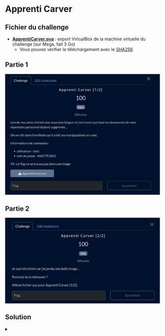 # Apprenti Carver

## Fichier du challenge

* [**ApprentiCarver.ova**](https://mega.nz/file/5cxCzJJa#znpLKUi2HvTEZg0Ty21XLwiFSYYE0wn44-WI7S2LY5k) : export VirtualBox de la machine virtuelle du challenge (sur Mega, fait 3 Go)
  * Vous pouvez vérifier le téléchargement avec le [SHA256](sha256-ova.sum).

## Partie 1

![challenge](challenge1.png)

## Partie 2

![challenge](challenge2.png)

<h2>Solution</h2>

<details>
<summary></summary>


> [!IMPORTANT]
> Bien que j'ai réussi à flag sur ce challenge, je **déconseille fortement** la méthode suivante. Des points d'informations supplémentaires seront ajoutées sur chaque étape pour expliquer les erreurs à ne pas commettre.


> [!TIP]
> Une méthode de résolution plus fiable serait d'utiliser [Autopsy](https://www.autopsy.com/), un logiciel de référence pour l'analyse forensique. Il permet d'analyser un dump dique ou un disque de machine virtuelle sans risquer d'écraser des données.


## Partie 1

* On télécharge l'OVA.
* C'est un fichier d'export de machine virtuelle. On l'importe dans VirtualBox.
* On démarre la VM. On s'identifie avec les identifiants fournis dans l'énoncé.
    > [!WARNING]
    > Première erreur ici : ne pas faire de snapshot avant de démarrer la VM. En effet, toute opération dans la VM risque d'écraser des données importantes. Dans ce cas, ça n'est pas dramatique car on peut toujours réimporter l'OVA, mais c'est une erreur critique autrement, car chaque octet est une preuve potentielle dans une enquête forensique.
* Premier réflexe :
    ```bash
    history
    ```
    ... rien.
* L'énoncé fait mention du compte root... D'où en premier réflexe :
    ```bash
    sudo -s
    ```
    ... mais l'utilisateur n'est pas sudoer.
* Tentons :
    ```bash
    su -
    ```
    On nous demande le mot de passe root. On tente le mot de passe indiqué dans l'énoncé, bingo.
* Rebelote :
    ```bash
    history
    ```
    ... oh, un flag, déjà ?


## Partie 2

> [!NOTE]
> Étant familler avec le duo testdisk/photorec (qui m'a déjà rendu bien des services), je me suis concentré sur l'utilisation de ces outils. J'ai pu apprendre à l'occasion de ce challenge que ces outils ne sont pas adaptés pour des disques de machine virtuelle.

* On dégaine testdisk.
  * Il ne reconnaît pas le fichier vmdk...
  * On tente alors de l'utiliser dans la VM directement :
    ```bash
    su -
    testdisk
    ```
  * On sélectionne le disque dur virtuel, puis "Advanced", et on parcourt les fichiers... Rien.
* La suite logique ? PhotoRec
    ```bash
    su -
    photorec
    ```
* On sélectionne le disque dur virtuel, puis "File Opt" pour sélectionner les types png et jpg uniquement.
* On lance la recherche, avec comme répertoire de destination... Un dossier *dans la VM*.
    > [!CAUTION]
    > **Ne faites jamais ceci.** Le risque est d'écraser les fichiers que l'on souhaite récupérer, en écrivant sur les secteurs non alloués.
    * Opération terminé. Tiens, c'est bizarre, la VM rame. Ah, le disque est plein. Bon, on redémarre la VM.
    * Ah ben non, elle démarre plus. Oups. <ins>Évidemment, on a omis de prendre un snapshot</ins>... C'est à ça que servent les CTF !
* On réimporte l'OVA. Cette fois, on va prendre comme destination un disque dur qui traîne dans le placard.
* Arf, les guest additions ne sont pas installées.
  * On installe les guest additions... Ah, il manque les paquets pour la compilation du noyau. On installe le tout. *Pourvu que ça n'écrase pas les fichiers perdus...*
  * On relance les guest additions, on ajoute notre utilisateur au groupe vboxsf, on configure un dossier partagé permanent et on redémarre la VM.
* On relance PhotoRec, on sélectionne le disque dur virtuel, on sélectionne les types png et jpg uniquement, on lance la recherche, avec comme répertoire de destination le dossier partagé.
* Ouch, ça fait beaucoup de fichiers trouvés. On va devoir les filtrer.
* On filtre par taille pour commencer... Après 3 dossier parcourus... Oh, une photo de fusée avec du texte !
  Ah, bah voilà le flag.

</details>
